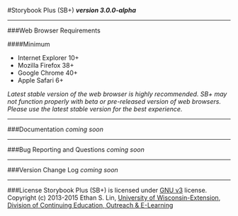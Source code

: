 #Storybook Plus (SB+)
**_version 3.0.0-alpha_**

---
###Web Browser Requirements

####Minimum
* Internet Explorer 10+
* Mozilla Firefox 38+
* Google Chrome 40+
* Apple Safari 6+

*Latest stable version of the web browser is highly recommended. SB+ may not function properly with beta or pre-released version of web browsers. Please use the latest stable version for the best experience.*

---
###Documentation
_coming soon_

---
###Bug Reporting and Questions
_coming soon_

---
###Version Change Log
_coming soon_

---
###License
Storybook Plus (SB+) is licensed under [GNU v3](https://github.com/oel-mediateam/sbplus/blob/master/LICENSE) license. Copyright (c) 2013-2015 Ethan S. Lin, [University of Wisconsin-Extension, Division of Continuing Education, Outreach & E-Learning](http://ce.uwex.edu/)
